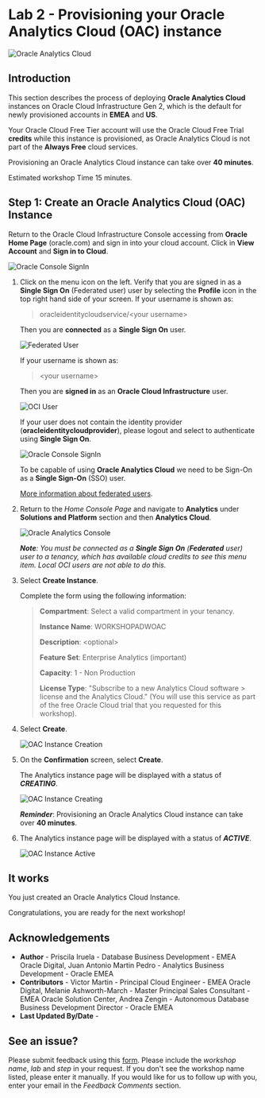 # Lab 2 - Provisioning your Oracle Analytics Cloud (OAC) instance

![Oracle Analytics Cloud](./images/oac_banner.png)

## Introduction

This section describes the process of deploying **Oracle Analytics Cloud** instances on Oracle Cloud Infrastructure Gen 2, which is the default for newly provisioned accounts in **EMEA** and **US**.

Your Oracle Cloud Free Tier account will use the Oracle Cloud Free Trial **credits** while this instance is provisioned, as Oracle Analytics Cloud is not part of the **Always Free** cloud services.

Provisioning an Oracle Analytics Cloud instance can take over **40 minutes**.

Estimated workshop Time 15 minutes.

## **Step 1**: Create an Oracle Analytics Cloud (OAC) Instance

Return to the Oracle Cloud Infrastructure Console accessing from **Oracle Home Page** (oracle.com) and sign in into your cloud account.
Click in **View Account** and **Sign in to Cloud**.

![Oracle Console SignIn](./images/lab200_1.png)

1. Click on the menu icon on the left. Verify that you are signed in as a **Single Sign On** (Federated user) user by selecting the **Profile** icon
in the top right hand side of your screen. If your username is shown as:

    > oracleidentitycloudservice/&lt;your username&gt;
    >
    Then you are **connected** as a **Single Sign On** user.

    ![Federated User](./images/lab200_2.png)

    If your username is shown as:

    > &lt;your username&gt;
    >
    Then you are **signed in** as an **Oracle Cloud Infrastructure** user.

    ![OCI User](./images/lab200_3.png)

    If your user does not contain the identity provider (**oracleidentitycloudprovider**), please logout and select to authenticate
    using **Single Sign On**.

    ![Oracle Console SignIn](./images/lab200_4.png)

    To be capable of using **Oracle Analytics Cloud** we need to be Sign-On as a **Single Sign-On** (SSO) user.

    [More information about federated users](https://docs.cloud.oracle.com/en-us/iaas/Content/Identity/Tasks/usingscim.htm).

2. Return to the *Home Console Page* and navigate to **Analytics** under **Solutions and Platform** section and then **Analytics Cloud**.

    ![Oracle Analytics Console](./images/lab200_5.png)

    ***Note**: You must be connected as a **Single Sign On** (**Federated** user) user to a tenancy, which has available cloud credits to see this menu item. Local OCI users are not able to do this.*

3. Select **Create Instance**.

    Complete the form using the following information:

    > **Compartment**: Select a valid compartment in your tenancy.
    >
    >**Instance Name**: WORKSHOPADWOAC
    >
    >**Description**: &lt;optional&gt;
    >
    >**Feature Set**: Enterprise Analytics (important)
    >
    >**Capacity**: 1 - Non Production
    >
    > **License Type**: "Subscribe to a new Analytics Cloud software > license and the Analytics Cloud." (You will use this service as part
    > of the free Oracle Cloud trial that you requested for this workshop).

4. Select **Create**.

    ![OAC Instance Creation](./images/lab200_6.png)

5. On the **Confirmation** screen, select **Create**.

    The Analytics instance page will be displayed with a status of ***CREATING***.

    ![OAC Instance Creating](./images/lab200_7.png)

    ***Reminder***: Provisioning an Oracle Analytics Cloud instance can take over **40 minutes**.

6. The Analytics instance page will be displayed with a status of ***ACTIVE***.

    ![OAC Instance Active](./images/lab200_8.png)

## It works

You just created an Oracle Analytics Cloud Instance.

Congratulations, you are ready for the next workshop!

## **Acknowledgements**

- **Author** - Priscila Iruela - Database Business Development - EMEA Oracle Digital, Juan Antonio Martin Pedro - Analytics Business Development - Oracle EMEA
- **Contributors** - Victor Martin - Principal Cloud Engineer - EMEA Oracle Digital, Melanie Ashworth-March - Master Principal Sales Consultant - EMEA Oracle Solution Center, Andrea Zengin - Autonomous Database Business Development Director - Oracle EMEA
- **Last Updated By/Date** -

## See an issue?
Please submit feedback using this [form](https://apexapps.oracle.com/pls/apex/f?p=133:1:::::P1_FEEDBACK:1). Please include the *workshop name*, *lab* and *step* in your request.  If you don't see the workshop name listed, please enter it manually. If you would like for us to follow up with you, enter your email in the *Feedback Comments* section.